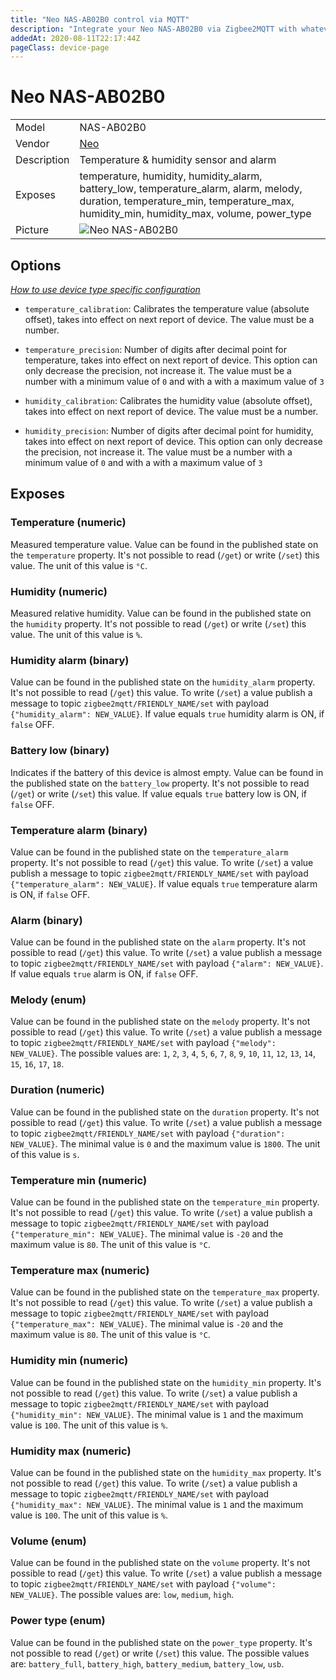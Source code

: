 ```yaml
---
title: "Neo NAS-AB02B0 control via MQTT"
description: "Integrate your Neo NAS-AB02B0 via Zigbee2MQTT with whatever smart home infrastructure you are using without the vendor's bridge or gateway."
addedAt: 2020-08-11T22:17:44Z
pageClass: device-page
---
```


<!-- !!!! -->
<!-- ATTENTION: This file is auto-generated through docgen! -->
<!-- You can only edit the "Notes"-Section between the two comment lines "Notes BEGIN" and "Notes END". -->
<!-- Do not use h1 or h2 heading within "## Notes"-Section. -->
<!-- !!!! -->

# Neo NAS-AB02B0

|     |     |
|-----|-----|
| Model | NAS-AB02B0  |
| Vendor  | [Neo](/supported-devices/#v=Neo)  |
| Description | Temperature & humidity sensor and alarm |
| Exposes | temperature, humidity, humidity_alarm, battery_low, temperature_alarm, alarm, melody, duration, temperature_min, temperature_max, humidity_min, humidity_max, volume, power_type |
| Picture | ![Neo NAS-AB02B0](https://www.zigbee2mqtt.io/images/devices/NAS-AB02B0.png) |


<!-- Notes BEGIN: You can edit here. Add "## Notes" headline if not already present. -->


<!-- Notes END: Do not edit below this line -->



## Options
*[How to use device type specific configuration](../guide/configuration/devices-groups.md#specific-device-options)*

* `temperature_calibration`: Calibrates the temperature value (absolute offset), takes into effect on next report of device. The value must be a number.

* `temperature_precision`: Number of digits after decimal point for temperature, takes into effect on next report of device. This option can only decrease the precision, not increase it. The value must be a number with a minimum value of `0` and with a with a maximum value of `3`

* `humidity_calibration`: Calibrates the humidity value (absolute offset), takes into effect on next report of device. The value must be a number.

* `humidity_precision`: Number of digits after decimal point for humidity, takes into effect on next report of device. This option can only decrease the precision, not increase it. The value must be a number with a minimum value of `0` and with a with a maximum value of `3`


## Exposes

### Temperature (numeric)
Measured temperature value.
Value can be found in the published state on the `temperature` property.
It's not possible to read (`/get`) or write (`/set`) this value.
The unit of this value is `°C`.

### Humidity (numeric)
Measured relative humidity.
Value can be found in the published state on the `humidity` property.
It's not possible to read (`/get`) or write (`/set`) this value.
The unit of this value is `%`.

### Humidity alarm (binary)
Value can be found in the published state on the `humidity_alarm` property.
It's not possible to read (`/get`) this value.
To write (`/set`) a value publish a message to topic `zigbee2mqtt/FRIENDLY_NAME/set` with payload `{"humidity_alarm": NEW_VALUE}`.
If value equals `true` humidity alarm is ON, if `false` OFF.

### Battery low (binary)
Indicates if the battery of this device is almost empty.
Value can be found in the published state on the `battery_low` property.
It's not possible to read (`/get`) or write (`/set`) this value.
If value equals `true` battery low is ON, if `false` OFF.

### Temperature alarm (binary)
Value can be found in the published state on the `temperature_alarm` property.
It's not possible to read (`/get`) this value.
To write (`/set`) a value publish a message to topic `zigbee2mqtt/FRIENDLY_NAME/set` with payload `{"temperature_alarm": NEW_VALUE}`.
If value equals `true` temperature alarm is ON, if `false` OFF.

### Alarm (binary)
Value can be found in the published state on the `alarm` property.
It's not possible to read (`/get`) this value.
To write (`/set`) a value publish a message to topic `zigbee2mqtt/FRIENDLY_NAME/set` with payload `{"alarm": NEW_VALUE}`.
If value equals `true` alarm is ON, if `false` OFF.

### Melody (enum)
Value can be found in the published state on the `melody` property.
It's not possible to read (`/get`) this value.
To write (`/set`) a value publish a message to topic `zigbee2mqtt/FRIENDLY_NAME/set` with payload `{"melody": NEW_VALUE}`.
The possible values are: `1`, `2`, `3`, `4`, `5`, `6`, `7`, `8`, `9`, `10`, `11`, `12`, `13`, `14`, `15`, `16`, `17`, `18`.

### Duration (numeric)
Value can be found in the published state on the `duration` property.
It's not possible to read (`/get`) this value.
To write (`/set`) a value publish a message to topic `zigbee2mqtt/FRIENDLY_NAME/set` with payload `{"duration": NEW_VALUE}`.
The minimal value is `0` and the maximum value is `1800`.
The unit of this value is `s`.

### Temperature min (numeric)
Value can be found in the published state on the `temperature_min` property.
It's not possible to read (`/get`) this value.
To write (`/set`) a value publish a message to topic `zigbee2mqtt/FRIENDLY_NAME/set` with payload `{"temperature_min": NEW_VALUE}`.
The minimal value is `-20` and the maximum value is `80`.
The unit of this value is `°C`.

### Temperature max (numeric)
Value can be found in the published state on the `temperature_max` property.
It's not possible to read (`/get`) this value.
To write (`/set`) a value publish a message to topic `zigbee2mqtt/FRIENDLY_NAME/set` with payload `{"temperature_max": NEW_VALUE}`.
The minimal value is `-20` and the maximum value is `80`.
The unit of this value is `°C`.

### Humidity min (numeric)
Value can be found in the published state on the `humidity_min` property.
It's not possible to read (`/get`) this value.
To write (`/set`) a value publish a message to topic `zigbee2mqtt/FRIENDLY_NAME/set` with payload `{"humidity_min": NEW_VALUE}`.
The minimal value is `1` and the maximum value is `100`.
The unit of this value is `%`.

### Humidity max (numeric)
Value can be found in the published state on the `humidity_max` property.
It's not possible to read (`/get`) this value.
To write (`/set`) a value publish a message to topic `zigbee2mqtt/FRIENDLY_NAME/set` with payload `{"humidity_max": NEW_VALUE}`.
The minimal value is `1` and the maximum value is `100`.
The unit of this value is `%`.

### Volume (enum)
Value can be found in the published state on the `volume` property.
It's not possible to read (`/get`) this value.
To write (`/set`) a value publish a message to topic `zigbee2mqtt/FRIENDLY_NAME/set` with payload `{"volume": NEW_VALUE}`.
The possible values are: `low`, `medium`, `high`.

### Power type (enum)
Value can be found in the published state on the `power_type` property.
It's not possible to read (`/get`) or write (`/set`) this value.
The possible values are: `battery_full`, `battery_high`, `battery_medium`, `battery_low`, `usb`.

